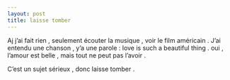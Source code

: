 ```yaml
---
layout: post
title: laisse tomber
---
```


Aj j’ai fait rien , seulement écouter la musique , voir le film américain . J’ai entendu une chanson , y’a une parole : love is such a beautiful thing . oui , l’amour est belle , mais tout ne peut pas l’avoir .

C’est un sujet sérieux , donc laisse tomber .
